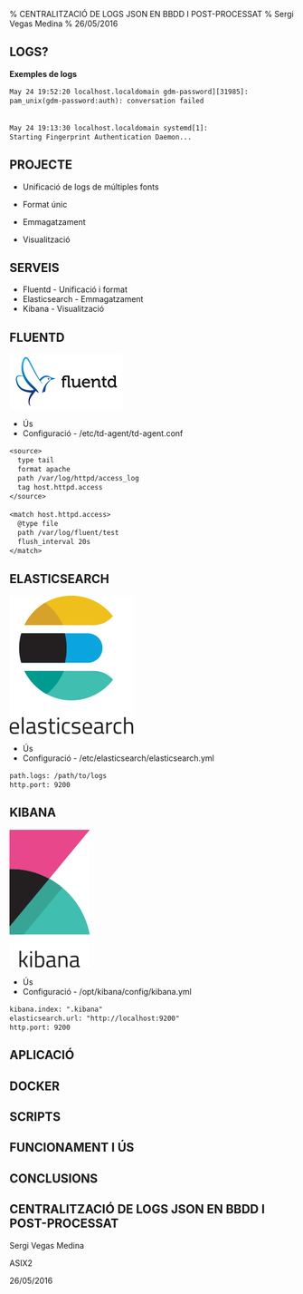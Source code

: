 % CENTRALITZACIÓ DE LOGS JSON EN BBDD I POST-PROCESSAT
% Sergi Vegas Medina
% 26/05/2016


LOGS?
--------------------

**Exemples de logs**

```
May 24 19:52:20 localhost.localdomain gdm-password][31985]: 
pam_unix(gdm-password:auth): conversation failed


May 24 19:13:30 localhost.localdomain systemd[1]: 
Starting Fingerprint Authentication Daemon...
```

PROJECTE
---------

* Unificació de logs de múltiples fonts

* Format únic

* Emmagatzament

* Visualització

SERVEIS
---------

* Fluentd - Unificació i format
* Elasticsearch - Emmagatzament
* Kibana - Visualització

FLUENTD
---------
![](slidepics/fluentd.png)

* Ús
* Configuració - /etc/td-agent/td-agent.conf

```
<source>
  type tail
  format apache
  path /var/log/httpd/access_log
  tag host.httpd.access
</source>

<match host.httpd.access>
  @type file
  path /var/log/fluent/test
  flush_interval 20s
</match>
```

ELASTICSEARCH
---------
![](slidepics/elastic.png)

* Ús
* Configuració - /etc/elasticsearch/elasticsearch.yml

```
path.logs: /path/to/logs
http.port: 9200
```
KIBANA
---------
![](slidepics/kibana.png)

* Ús
* Configuració - /opt/kibana/config/kibana.yml

```
kibana.index: ".kibana"
elasticsearch.url: "http://localhost:9200"
http.port: 9200
```

APLICACIÓ
---------

DOCKER
---------

SCRIPTS
---------

FUNCIONAMENT I ÚS
---------

CONCLUSIONS
---------


CENTRALITZACIÓ DE LOGS JSON EN BBDD I POST-PROCESSAT
---------

Sergi Vegas Medina	

ASIX2

26/05/2016


